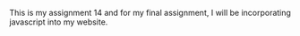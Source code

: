 This is my assignment 14 and for my final assignment, I will be incorporating javascript into my website. 